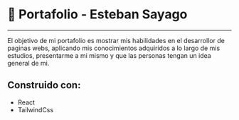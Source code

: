 # 💼 Portafolio - Esteban Sayago

---

El objetivo de mi portafolio es mostrar mis habilidades en el desarrollor de paginas webs, aplicando mis conocimientos adquiridos a lo largo de mis estudios,
presentarme a mi mismo y que las personas tengan un idea general de mi.

## Construido con:

-   React
-   TailwindCss
